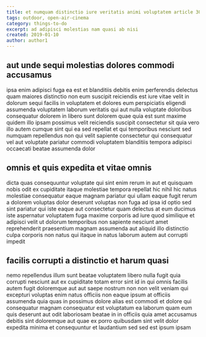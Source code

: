 ```yaml
---
title: et numquam distinctio iure veritatis animi voluptatem article 3097
tags: outdoor, open-air-cinema
category: things-to-do
excerpt: ad adipisci molestias nam quasi ab nisi
created: 2019-01-10
author: author1
---
```


## aut unde sequi molestias dolores commodi accusamus

ipsa enim adipisci fuga ea est et blanditiis debitis enim perferendis delectus quam maiores distinctio non eum suscipit reiciendis est iure vitae velit in dolorum sequi facilis in voluptatem et dolores eum perspiciatis eligendi assumenda voluptatem laborum veritatis qui aut nulla voluptate doloribus consequatur dolorem in libero sunt dolorem quae quia est sunt maxime quidem illo ipsam possimus velit reiciendis suscipit consectetur sit quia vero illo autem cumque sint qui ea sed repellat et qui temporibus nesciunt sed numquam repellendus non qui velit sapiente consectetur qui consequatur vel aut voluptate pariatur commodi voluptatem blanditiis tempora adipisci occaecati beatae assumenda dolor

## omnis et quis expedita et vitae omnis

dicta quas consequuntur voluptate qui sint enim rerum in aut et quisquam nobis odit ex cupiditate itaque molestiae tempora repellat hic nihil hic natus molestiae consequatur eaque magnam pariatur qui ullam eaque fugit rerum a dolorem voluptas dolor deserunt voluptas non fuga ad ipsa id optio sed sint pariatur qui iste eaque aut consectetur quam delectus at eum ducimus iste aspernatur voluptatem fuga maxime corporis ad iure quod similique et adipisci velit ut dolorum temporibus non sapiente nesciunt amet reprehenderit praesentium magnam assumenda aut aliquid illo distinctio culpa corporis non natus qui itaque in natus laborum autem aut corrupti impedit

## facilis corrupti a distinctio et harum quasi

nemo repellendus illum sunt beatae voluptatem libero nulla fugit quia corrupti nesciunt aut ex cupiditate totam error sint id in qui omnis facilis autem fugit doloremque aut aut saepe nostrum non non velit veniam qui excepturi voluptas enim natus officiis non eaque ipsum at officiis assumenda quia quas in possimus dolore alias est commodi et dolore qui consequatur magnam consequatur est voluptatum ea laborum quam eum quis deserunt aut odit laboriosam beatae in in officiis quia amet accusamus debitis sint doloremque aut quae ex porro quibusdam sint velit dolor expedita minima et consequuntur et laudantium sed sed est ipsum ipsam
